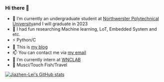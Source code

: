 ### Hi there 👋

<!--
**Jiazhen-Lei/Jiazhen-Lei** is a ✨ _special_ ✨ repository because its `README.md` (this file) appears on your GitHub profile.

Here are some ideas to get you started:

- 🤔 I’m looking for help with ...

- 😄 Pronouns: ...

-->
- 🔭 I’m currently an undergraduate student at [Northwerster Polytechnical University](http://www.nwpu.edu.cn/)and I will graduate in 2023
- 🌱 I had fun researching Machine learning, LoT, Embedded System and etc.
- ⚡ Python/C
- 💬 This is [my blog](https://jiazhen-lei.github.io/)
- 📫 You can contact me via [my email](719098427@qq.com)
- 👯 I’m currently intern at [WNCLAB](http://www.wnclab.com/)
- 🏃 Musci/Touch Fish/Travel

[![Jiazhen-Lei's GitHub stats](https://github-readme-stats.vercel.app/api?username=Jiazhen-Lei&show_icons=true&theme=highcontrast)](https://github.com/Jiazhen-Lei/github-readme-stats)
